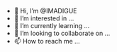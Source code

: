 - 👋 Hi, I’m @IMADIGUE
- 👀 I’m interested in ...
- 🌱 I’m currently learning ...
- 💞️ I’m looking to collaborate on ...
- 📫 How to reach me ...

<!---
IMADIGUE/IMADIGUE is a ✨ special ✨ repository because its `README.md` (this file) appears on your GitHub profile.
You can click the Preview link to take a look at your changes.
--->
